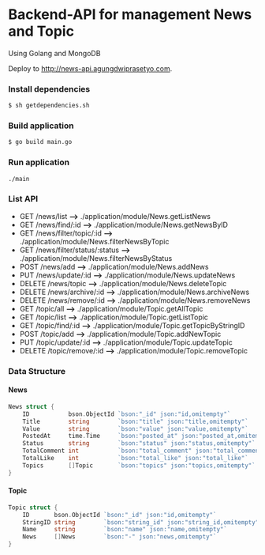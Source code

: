 # Backend-API for management News and Topic

Using Golang and MongoDB

Deploy to http://news-api.agungdwiprasetyo.com.

### Install dependencies
```sh
$ sh getdependencies.sh
```

### Build application
```sh
$ go build main.go
```

### Run application
```sh
./main
```

### List API
* GET    /news/list                     **-->** ./application/module/News.getListNews
* GET    /news/find/:id                 **-->** ./application/module/News.getNewsByID
* GET    /news/filter/topic/:id         **-->** ./application/module/News.filterNewsByTopic
* GET    /news/filter/status/:status    **-->** ./application/module/News.filterNewsByStatus
* POST   /news/add                      **-->** ./application/module/News.addNews
* PUT    /news/update/:id               **-->** ./application/module/News.updateNews
* DELETE /news/topic                    **-->** ./application/module/News.deleteTopic
* DELETE /news/archive/:id              **-->** ./application/module/News.archiveNews
* DELETE /news/remove/:id               **-->** ./application/module/News.removeNews
* GET    /topic/all                     **-->** ./application/module/Topic.getAllTopic
* GET    /topic/list                    **-->** ./application/module/Topic.getListTopic
* GET    /topic/find/:id                **-->** ./application/module/Topic.getTopicByStringID
* POST   /topic/add                     **-->** ./application/module/Topic.addNewTopic
* PUT    /topic/update/:id              **-->** ./application/module/Topic.updateTopic
* DELETE /topic/remove/:id              **-->** ./application/module/Topic.removeTopic

### Data Structure
#### News
```go
News struct {
	ID           bson.ObjectId `bson:"_id" json:"id,omitempty"`
	Title        string        `bson:"title" json:"title,omitempty"`
	Value        string        `bson:"value" json:"value,omitempty"`
	PostedAt     time.Time     `bson:"posted_at" json:"posted_at,omitempty"`
	Status       string        `bson:"status" json:"status,omitempty"`
	TotalComment int           `bson:"total_comment" json:"total_comment"`
	TotalLike    int           `bson:"total_like" json:"total_like"`
	Topics       []Topic       `bson:"topics" json:"topics,omitempty"`
}
```

#### Topic
```go
Topic struct {
	ID       bson.ObjectId `bson:"_id" json:"id,omitempty"`
	StringID string        `bson:"string_id" json:"string_id,omitempty"`
	Name     string        `bson:"name" json:"name,omitempty"`
	News     []News        `bson:"-" json:"news,omitempty"`
}
```